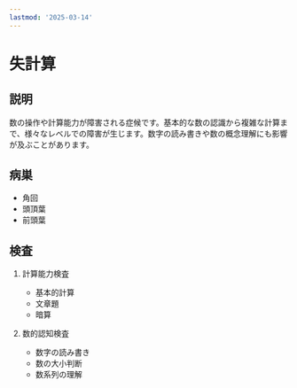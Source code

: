 ```yaml
---
lastmod: '2025-03-14'
---
```


# 失計算

## 説明

数の操作や計算能力が障害される症候です。基本的な数の認識から複雑な計算まで、様々なレベルでの障害が生じます。数字の読み書きや数の概念理解にも影響が及ぶことがあります。

## 病巣

- 角回
- 頭頂葉
- 前頭葉

## 検査

1. 計算能力検査

   - 基本的計算
   - 文章題
   - 暗算

2. 数的認知検査
   - 数字の読み書き
   - 数の大小判断
   - 数系列の理解
